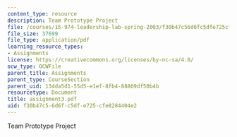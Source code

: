 ```yaml
---
content_type: resource
description: Team Prototype Project
file: /courses/15-974-leadership-lab-spring-2003/f30b47c56d6fc5dfe725cfe8284404e2_assignment3.pdf
file_size: 37699
file_type: application/pdf
learning_resource_types:
- Assignments
license: https://creativecommons.org/licenses/by-nc-sa/4.0/
ocw_type: OCWFile
parent_title: Assignments
parent_type: CourseSection
parent_uid: 134da5d1-55d5-e1ef-8fb4-88869df50b4b
resourcetype: Document
title: assignment3.pdf
uid: f30b47c5-6d6f-c5df-e725-cfe8284404e2
---
```

Team Prototype Project